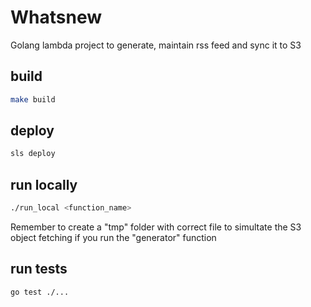 # Whatsnew
Golang lambda project to generate, maintain rss feed and sync it to S3

## build
```bash
make build
```
## deploy
```bash
sls deploy
```
## run locally
```bash
./run_local <function_name>
```
Remember to create a "tmp" folder with correct file to simultate the S3 object fetching if you run the "generator" function
## run tests
```bash
go test ./...
```